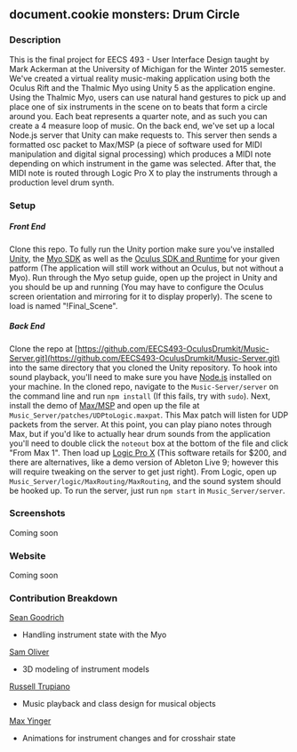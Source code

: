 ## document.cookie monsters: Drum Circle

### Description
This is the final project for EECS 493 - User Interface Design taught by Mark Ackerman at the University of Michigan for the Winter 2015 semester. We've created a virtual reality music-making application using both the Oculus Rift and the Thalmic Myo using Unity 5 as the application engine. Using the Thalmic Myo, users can use natural hand gestures to pick up and place one of six instruments in the scene on to beats that form a circle around you. Each beat represents a quarter note, and as such you can create a 4 measure loop of music. On the back end, we've set up a local Node.js server that Unity can make requests to. This server then sends a formatted osc packet to Max/MSP (a piece of software used for MIDI manipulation and digital signal processing) which produces a MIDI note depending on which instrument in the game was selected. After that, the MIDI note is routed through Logic Pro X to play the instruments through a production level drum synth.

### Setup
##### Front End
Clone this repo. To fully run the Unity portion make sure you've installed [Unity](http://unity3d.com/get-unity), the [Myo SDK](https://developer.thalmic.com/login/?next=/downloads) as well as the [Oculus SDK and Runtime](https://developer.oculus.com/downloads/) for your given patform (The application will still work without an Oculus, but not without a Myo). Run through the Myo setup guide, open up the project in Unity and you should be up and running (You may have to configure the Oculus screen orientation and mirroring for it to display properly). The scene to load is named "!Final_Scene".
##### Back End
Clone the repo at [https://github.com/EECS493-OculusDrumkit/Music-Server.git](https://github.com/EECS493-OculusDrumkit/Music-Server.git) into the same directory that you cloned the Unity repository. To hook into sound playback, you'll need to make sure you have [Node.js](https://nodejs.org/) installed on your machine. In the cloned repo, navigate to the `Music-Server/server` on the command line and run `npm install` (If this fails, try with `sudo`). Next, install the demo of [Max/MSP](https://cycling74.com/downloads/) and open up the file at `Music_Server/patches/UDPtoLogic.maxpat`. This Max patch will listen for UDP packets from the server. At this point, you can play piano notes through Max, but if you'd like to actually hear drum sounds from the application you'll need to double click the `noteout` box at the bottom of the file and click "From Max 1". Then load up [Logic Pro X](https://itunes.apple.com/us/app/logic-pro-x/id634148309?mt=12) (This software retails for $200, and there are alternatives, like a demo version of Ableton Live 9; however this will require tweaking on the server to get just right). From Logic, open up `Music_Server/logic/MaxRouting/MaxRouting`, and the sound system should be hooked up. To run the server, just run `npm start` in `Music_Server/server`.

### Screenshots
Coming soon

### Website
Coming soon

### Contribution Breakdown
[Sean Goodrich](https://github.com/smgood)
- Handling instrument state with the Myo

[Sam Oliver](https://github.com/smoliver)
- 3D modeling of instrument models

[Russell Trupiano](https://github.com/russelltrupiano)
- Music playback and class design for musical objects

[Max Yinger](https://github.com/shmacks)
- Animations for instrument changes and for crosshair state
